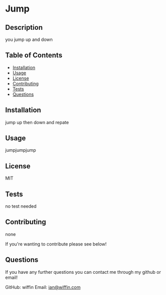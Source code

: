 # Jump

## Description

you jump up and down

## Table of Contents

* [Installation](#installation)
* [Usage](#usage)
* [License](#license)
* [Contributing](#contributing)
* [Tests](#tests)
* [Questions](#questions)

## Installation

jump up then down and repate

## Usage

jumpjumpjump

## License

MIT

## Tests

no test needed

## Contributing

none

If you're wanting to contribute please see below!

## Questions

If you have any further questions you can contact me through my github or email!

GitHub:  wiffin
Email:   ian@wiffin.com
